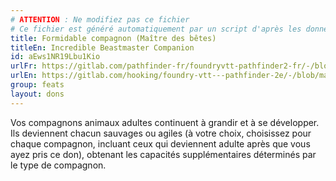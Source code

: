 ```yaml
---
# ATTENTION : Ne modifiez pas ce fichier
# Ce fichier est généré automatiquement par un script d'après les données du module Foundry VTT officiel et de sa traduction
title: Formidable compagnon (Maître des bêtes)
titleEn: Incredible Beastmaster Companion
id: aEws1NR19Lbu1Kio
urlFr: https://gitlab.com/pathfinder-fr/foundryvtt-pathfinder2-fr/-/blob/master/data/feats/aEws1NR19Lbu1Kio.htm
urlEn: https://gitlab.com/hooking/foundry-vtt---pathfinder-2e/-/blob/master/packs/data/feats.db/incredible-beastmaster-companion.json
group: feats
layout: dons
---
```

Vos compagnons animaux adultes continuent à grandir et à se développer. Ils deviennent chacun sauvages ou agiles (à votre choix, choisissez pour chaque compagnon, incluant ceux qui deviennent adulte après que vous ayez pris ce don), obtenant les capacités supplémentaires déterminés par le type de compagnon.


